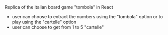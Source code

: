 Replica of the italian board game "tombola" in React
- user can choose to extract the numbers using the "tombola" option or to play using the "cartelle" option
- user can choose to get from 1 to 5 "cartelle"
